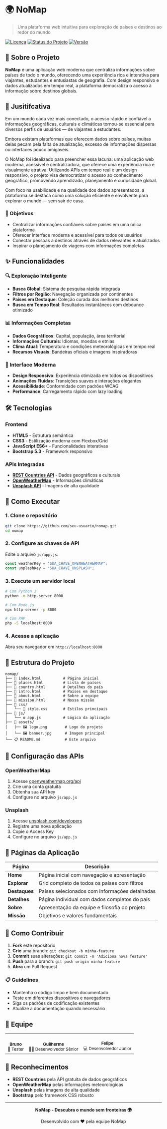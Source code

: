 # 🌍 NoMap

> Uma plataforma web intuitiva para exploração de países e destinos ao redor do mundo

[![Licença](https://img.shields.io/badge/license-MIT-blue.svg)](LICENSE)
[![Status do Projeto](https://img.shields.io/badge/status-ativo-green.svg)]()
[![Versão](https://img.shields.io/badge/versão-0.0.5-brightgreen.svg)]()

## 📖 Sobre o Projeto

**NoMap** é uma aplicação web moderna que centraliza informações sobre países de todo o mundo, oferecendo uma experiência rica e interativa para viajantes, estudantes e entusiastas de geografia. Com design responsivo e dados atualizados em tempo real, a plataforma democratiza o acesso à informação sobre destinos globais.


## 🧾 Jusitifcativa
Em um mundo cada vez mais conectado, o acesso rápido e confiável a informações geográficas, culturais e climáticas tornou-se essencial para diversos perfis de usuários — de viajantes a estudantes.

Embora existam plataformas que oferecem dados sobre países, muitas delas pecam pela falta de atualização, excesso de informações dispersas ou interfaces pouco amigáveis.

O NoMap foi idealizado para preencher essa lacuna: uma aplicação web moderna, acessível e centralizadora, que oferece uma experiência rica e visualmente atrativa. Utilizando APIs em tempo real e um design responsivo, o projeto visa democratizar o acesso ao conhecimento geográfico, promovendo aprendizado, planejamento e curiosidade global.

Com foco na usabilidade e na qualidade dos dados apresentados, a plataforma se destaca como uma solução eficiente e envolvente para explorar o mundo — sem sair de casa.

### 🎯 Objetivos
- Centralizar informações confiáveis sobre países em uma única plataforma
- Oferecer interface moderna e acessível para todos os usuários  
- Conectar pessoas a destinos através de dados relevantes e atualizados
- Inspirar o planejamento de viagens com informações completas

## ✨ Funcionalidades

### 🔍 Exploração Inteligente
- **Busca Global**: Sistema de pesquisa rápida integrada
- **Filtros por Região**: Navegação organizada por continentes
- **Países em Destaque**: Coleção curada dos melhores destinos
- **Busca em Tempo Real**: Resultados instantâneos com debounce otimizado

### 📊 Informações Completas
- **Dados Geográficos**: Capital, população, área territorial
- **Informações Culturais**: Idiomas, moedas e etnias
- **Clima Atual**: Temperatura e condições meteorológicas em tempo real
- **Recursos Visuais**: Bandeiras oficiais e imagens inspiradoras

### 🎨 Interface Moderna
- **Design Responsivo**: Experiência otimizada em todos os dispositivos
- **Animações Fluidas**: Transições suaves e interações elegantes
- **Acessibilidade**: Conformidade com padrões WCAG
- **Performance**: Carregamento rápido com lazy loading

## 🛠️ Tecnologias

### Frontend
- **HTML5** - Estrutura semântica
- **CSS3** - Estilização moderna com Flexbox/Grid
- **JavaScript ES6+** - Funcionalidades interativas
- **Bootstrap 5.3** - Framework responsivo

### APIs Integradas
- **[REST Countries API](https://restcountries.com/)** - Dados geográficos e culturais
- **[OpenWeatherMap](https://openweathermap.org/api)** - Informações climáticas
- **[Unsplash API](https://unsplash.com/developers)** - Imagens de alta qualidade

## 🚀 Como Executar

### 1. Clone o repositório
```bash
git clone https://github.com/seu-usuario/nomap.git
cd nomap
```

### 2. Configure as chaves de API
Edite o arquivo `js/app.js`:
```javascript
const weatherKey = "SUA_CHAVE_OPENWEATHERMAP";
const unplashKey = "SUA_CHAVE_UNSPLASH";
```

### 3. Execute um servidor local
```bash
# Com Python 3
python -m http.server 8000

# Com Node.js
npx http-server -p 8000

# Com PHP
php -S localhost:8000
```

### 4. Acesse a aplicação
Abra seu navegador em `http://localhost:8000`

## 📁 Estrutura do Projeto

```
nomap/
├── 📄 index.html          # Página inicial
├── 📄 places.html         # Lista de países
├── 📄 country.html        # Detalhes do país
├── 📄 intro.html          # Países em destaque
├── 📄 about.html          # Sobre a equipe
├── 📄 mission.html        # Nossa missão
├── 📁 css/
│   └── 🎨 style.css       # Estilos principais
├── 📁 js/
│   └── ⚙️ app.js          # Lógica da aplicação
├── 📁 assets/
│   ├── 🖼️ logo.png        # Logo do projeto
│   └── 🖼️ banner.jpg      # Imagem principal
└── 📋 README.md           # Este arquivo
```

## 🔧 Configuração das APIs

### OpenWeatherMap
1. Acesse [openweathermap.org/api](https://openweathermap.org/api)
2. Crie uma conta gratuita
3. Obtenha sua API key
4. Configure no arquivo `js/app.js`

### Unsplash
1. Acesse [unsplash.com/developers](https://unsplash.com/developers)
2. Registre uma nova aplicação
3. Copie o Access Key
4. Configure no arquivo `js/app.js`

## 🎯 Páginas da Aplicação

| Página | Descrição |
|--------|-----------|
| **Home** | Página inicial com navegação e apresentação |
| **Explorar** | Grid completo de todos os países com filtros |
| **Destaques** | Países selecionados com informações detalhadas |
| **Detalhes** | Página individual com dados completos do país |
| **Sobre** | Apresentação da equipe e filosofia do projeto |
| **Missão** | Objetivos e valores fundamentais |

## 🤝 Como Contribuir

1. **Fork** este repositório
2. **Crie** uma branch: `git checkout -b minha-feature`
3. **Commit** suas alterações: `git commit -m 'Adiciona nova feature'`
4. **Push** para a branch: `git push origin minha-feature`
5. **Abra** um Pull Request

### 📋 Guidelines
- Mantenha o código limpo e bem documentado
- Teste em diferentes dispositivos e navegadores
- Siga os padrões de codificação existentes
- Atualize a documentação quando necessário

## 👥 Equipe

<table>
  <tr>
    <td align="center">
      <br />
      <sub><b>Bruno</b></sub>
      <br />
      <sub>🧪 Tester</sub>
    </td>
    <td align="center">
      <br />
      <sub><b>Guilherme</b></sub>
      <br />
      <sub>👨‍💻 Desenvolvedor Sênior</sub>
    </td>
    <td align="center">
      <br />
      <sub><b>Felipe</b></sub>
      <br />
      <sub>💻 Desenvolvedor Júnior</sub>
    </td>
  </tr>
</table>

## 🌟 Reconhecimentos

- **REST Countries** pela API gratuita de dados geográficos
- **OpenWeatherMap** pelas informações meteorológicas
- **Unsplash** pelas imagens de alta qualidade
- **Bootstrap** pelo framework CSS robusto

---

<div align="center">
  <p><strong>NoMap - Descubra o mundo sem fronteiras 🌍</strong></p>
  <p>Desenvolvido com ❤️ pela equipe NoMap</p>

</div>
